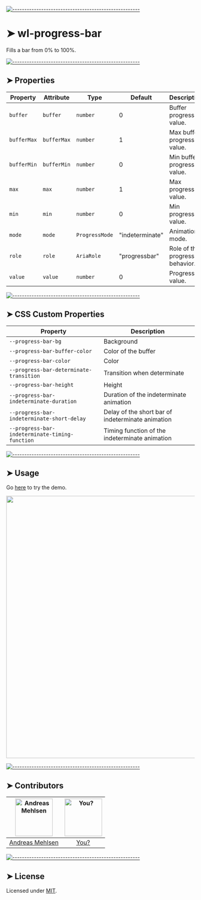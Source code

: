 
[![-----------------------------------------------------](https://raw.githubusercontent.com/andreasbm/readme/master/assets/lines/colored.png)](#wl-progress-bar)

# ➤ wl-progress-bar

Fills a bar from 0% to 100%.


[![-----------------------------------------------------](https://raw.githubusercontent.com/andreasbm/readme/master/assets/lines/colored.png)](#properties)

## ➤ Properties

| Property    | Attribute   | Type           | Default         | Description                    |
|-------------|-------------|----------------|-----------------|--------------------------------|
| `buffer`    | `buffer`    | `number`       | 0               | Buffer progress value.         |
| `bufferMax` | `bufferMax` | `number`       | 1               | Max buffer progress value.     |
| `bufferMin` | `bufferMin` | `number`       | 0               | Min buffer progress value.     |
| `max`       | `max`       | `number`       | 1               | Max progress value.            |
| `min`       | `min`       | `number`       | 0               | Min progress value.            |
| `mode`      | `mode`      | `ProgressMode` | "indeterminate" | Animation mode.                |
| `role`      | `role`      | `AriaRole`     | "progressbar"   | Role of the progress behavior. |
| `value`     | `value`     | `number`       | 0               | Progress value.                |


[![-----------------------------------------------------](https://raw.githubusercontent.com/andreasbm/readme/master/assets/lines/colored.png)](#css-custom-properties)

## ➤ CSS Custom Properties

| Property                                       | Description                                      |
|------------------------------------------------|--------------------------------------------------|
| `--progress-bar-bg`                            | Background                                       |
| `--progress-bar-buffer-color`                  | Color of the buffer                              |
| `--progress-bar-color`                         | Color                                            |
| `--progress-bar-determinate-transition`        | Transition when determinate                      |
| `--progress-bar-height`                        | Height                                           |
| `--progress-bar-indeterminate-duration`        | Duration of the indeterminate animation          |
| `--progress-bar-indeterminate-short-delay`     | Delay of the short bar of indeterminate animation |
| `--progress-bar-indeterminate-timing-function` | Timing function of the indeterminate animation   |



[![-----------------------------------------------------](https://raw.githubusercontent.com/andreasbm/readme/master/assets/lines/colored.png)](#usage)

## ➤ Usage

Go [here](https://weightless.dev/elements/progress-bar) to try the demo.

<a href="https://weightless.dev/elements/progress-bar" align="center">
  <img src="https://raw.githubusercontent.com/andreasbm/elements/master/screenshots/wl-progress-bar.png" width="700" />
</a>


[![-----------------------------------------------------](https://raw.githubusercontent.com/andreasbm/readme/master/assets/lines/colored.png)](#contributors)

## ➤ Contributors
	

| [<img alt="Andreas Mehlsen" src="https://avatars1.githubusercontent.com/u/6267397?s=460&v=4" width="100">](https://twitter.com/andreasmehlsen) | [<img alt="You?" src="https://joeschmoe.io/api/v1/random" width="100">](https://github.com/andreasbm/weightless/blob/master/CONTRIBUTING.md) |
|:--------------------------------------------------:|:--------------------------------------------------:|
| [Andreas Mehlsen](https://twitter.com/andreasmehlsen) | [You?](https://github.com/andreasbm/weightless/blob/master/CONTRIBUTING.md) |


[![-----------------------------------------------------](https://raw.githubusercontent.com/andreasbm/readme/master/assets/lines/colored.png)](#license)

## ➤ License
	
Licensed under [MIT](https://opensource.org/licenses/MIT).